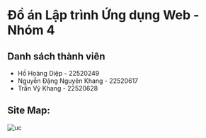 # Đồ án Lập trình Ứng dụng Web - Nhóm 4
## Danh sách thành viên
- Hồ Hoàng Diệp - 22520249
- Nguyễn Đặng Nguyên Khang - 22520617
- Trần Vỹ Khang - 22520628
## Site Map:
![uc](https://github.com/NgKhang3012/DOAN_WEB/assets/126962960/3604c3e6-5236-41f2-9f8c-8e6b1a2794fc)
